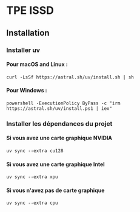# TPE ISSD

## Installation

### Installer uv

#### Pour macOS and Linux :

```
curl -LsSf https://astral.sh/uv/install.sh | sh
```

#### Pour Windows :

```
powershell -ExecutionPolicy ByPass -c "irm https://astral.sh/uv/install.ps1 | iex"
```

### Installer les dépendances du projet

#### Si vous avez une carte graphique NVIDIA

```
uv sync --extra cu128
```

#### Si vous avez une carte graphique Intel

```
uv sync --extra xpu
```

#### Si vous n'avez pas de carte graphique

```
uv sync --extra cpu
```
